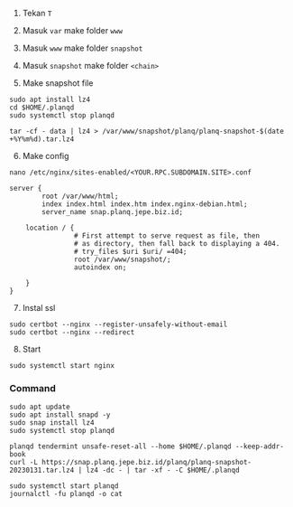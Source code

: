 1. Tekan `T`
 
2. Masuk `var` make folder `www`

3. Masuk `www` make folder `snapshot`

4. Masuk `snapshot` make folder `<chain>`

5. Make snapshot file
 ```
sudo apt install lz4
cd $HOME/.planqd
sudo systemctl stop planqd
```

```
tar -cf - data | lz4 > /var/www/snapshot/planq/planq-snapshot-$(date +%Y%m%d).tar.lz4
```

6. Make config
```
nano /etc/nginx/sites-enabled/<YOUR.RPC.SUBDOMAIN.SITE>.conf
```

```
server {
        root /var/www/html;
        index index.html index.htm index.nginx-debian.html;
        server_name snap.planq.jepe.biz.id; 

	location / {
                # First attempt to serve request as file, then
                # as directory, then fall back to displaying a 404.
                # try_files $uri $uri/ =404;
                root /var/www/snapshot/;
                autoindex on;

    }
}
```

7. Instal ssl
```
sudo certbot --nginx --register-unsafely-without-email
sudo certbot --nginx --redirect
```

8. Start
```
sudo systemctl start nginx
```

### Command
```
sudo apt update 
sudo apt install snapd -y 
sudo snap install lz4 
sudo systemctl stop planqd
```
```
planqd tendermint unsafe-reset-all --home $HOME/.planqd --keep-addr-book
curl -L https://snap.planq.jepe.biz.id/planq/planq-snapshot-20230131.tar.lz4 | lz4 -dc - | tar -xf - -C $HOME/.planqd

```

```
sudo systemctl start planqd
journalctl -fu planqd -o cat
```











